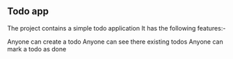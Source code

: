 ## Todo app
The project contains a simple todo application
It has the following features:-

Anyone can create a todo
Anyone can see there existing todos
Anyone can mark a todo as done